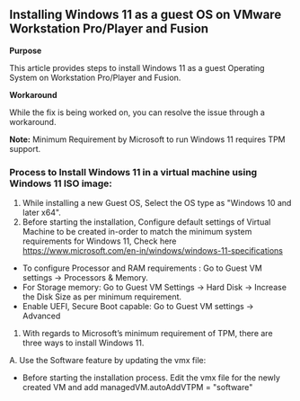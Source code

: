 ## Installing Windows 11 as a guest OS on VMware Workstation Pro/Player and Fusion

**Purpose**            

This article provides steps to install Windows 11 as a guest Operating System on Workstation Pro/Player and Fusion.

**Workaround**            

While the fix is being worked on, you can resolve the issue through a workaround.

**Note:** Minimum Requirement by Microsoft to run Windows 11 requires TPM support.

### **Process to Install Windows 11 in a virtual machine using Windows 11 ISO image:**

1. While installing a new Guest OS, Select the OS type as "Windows 10 and later x64".
2. Before starting the installation, Configure default settings of Virtual  Machine to be created in-order to match the minimum system  requirements for Windows 11, Check here https://www.microsoft.com/en-in/windows/windows-11-specifications

- To configure Processor and RAM requirements : Go to Guest VM settings -> Processors & Memory.
- For Storage memory: Go to Guest VM Settings -> Hard Disk -> Increase the Disk Size as per minimum requirement.
- Enable UEFI, Secure Boot capable: Go to Guest VM settings -> Advanced                     

1. With regards to Microsoft’s minimum requirement of TPM, there are three ways to install Windows 11.

  A. Use the Software feature by updating the vmx file:

- Before starting the installation process. Edit the vmx file for the newly created VM and add managedVM.autoAddVTPM = "software"